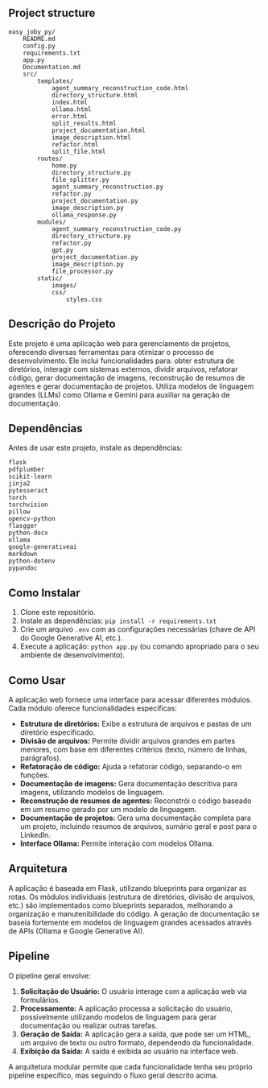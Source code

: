 
## Project structure
```                    
easy_joby_py/
    README.md
    config.py
    requirements.txt
    app.py
    Documentation.md
    src/
        templates/
            agent_summary_reconstruction_code.html
            directory_structure.html
            index.html
            ollama.html
            error.html
            split_results.html
            project_documentation.html
            image_description.html
            refactor.html
            split_file.html
        routes/
            home.py
            directory_structure.py
            file_splitter.py
            agent_summary_reconstruction.py
            refactor.py
            project_documentation.py
            image_description.py
            ollama_response.py
        modules/
            agent_summary_reconstruction_code.py
            directory_structure.py
            refactor.py
            gpt.py
            project_documentation.py
            image_description.py
            file_processor.py
        static/
            images/                
            css/
                styles.css                
```
## Descrição do Projeto

Este projeto é uma aplicação web para gerenciamento de projetos, oferecendo diversas ferramentas para otimizar o processo de desenvolvimento.  Ele inclui funcionalidades para: obter estrutura de diretórios, interagir com sistemas externos, dividir arquivos, refatorar código, gerar documentação de imagens, reconstrução de resumos de agentes e gerar documentação de projetos.  Utiliza modelos de linguagem grandes (LLMs) como Ollama e Gemini para auxiliar na geração de documentação.

## Dependências

Antes de usar este projeto, instale as dependências:

```
flask
pdfplumber
scikit-learn
jinja2
pytesseract
torch
torchvision
pillow
opencv-python
flasgger
python-docx
ollama
google-generativeai
markdown
python-dotenv
pypandoc
```

## Como Instalar

1. Clone este repositório.
2. Instale as dependências: `pip install -r requirements.txt`
3. Crie um arquivo `.env` com as configurações necessárias (chave de API do Google Generative AI, etc.).
4. Execute a aplicação: `python app.py` (ou comando apropriado para o seu ambiente de desenvolvimento).

## Como Usar

A aplicação web fornece uma interface para acessar diferentes módulos. Cada módulo oferece funcionalidades específicas:

* **Estrutura de diretórios:** Exibe a estrutura de arquivos e pastas de um diretório especificado.
* **Divisão de arquivos:** Permite dividir arquivos grandes em partes menores, com base em diferentes critérios (texto, número de linhas, parágrafos).
* **Refatoração de código:** Ajuda a refatorar código, separando-o em funções.
* **Documentação de imagens:** Gera documentação descritiva para imagens, utilizando modelos de linguagem.
* **Reconstrução de resumos de agentes:** Reconstrói o código baseado em um resumo gerado por um modelo de linguagem.
* **Documentação de projetos:** Gera uma documentação completa para um projeto, incluindo resumos de arquivos, sumário geral e post para o LinkedIn.
* **Interface Ollama:** Permite interação com modelos Ollama.


## Arquitetura

A aplicação é baseada em Flask, utilizando blueprints para organizar as rotas.  Os módulos individuais (estrutura de diretórios, divisão de arquivos, etc.) são implementados como blueprints separados, melhorando a organização e manutenibilidade do código. A geração de documentação se baseia fortemente em modelos de linguagem grandes acessados através de APIs (Ollama e Google Generative AI).


## Pipeline

O pipeline geral envolve:

1. **Solicitação do Usuário:** O usuário interage com a aplicação web via formulários.
2. **Processamento:** A aplicação processa a solicitação do usuário, possivelmente utilizando modelos de linguagem para gerar documentação ou realizar outras tarefas.
3. **Geração de Saída:** A aplicação gera a saída, que pode ser um HTML, um arquivo de texto ou outro formato, dependendo da funcionalidade.
4. **Exibição da Saída:** A saída é exibida ao usuário na interface web.

A arquitetura modular permite que cada funcionalidade tenha seu próprio pipeline específico, mas seguindo o fluxo geral descrito acima.
                
                